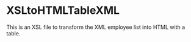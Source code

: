 # XSLtoHTMLTableXML
This is an XSL file to transform the XML employee list into HTML with a table. 


